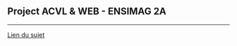 ## Project ACVL & WEB - ENSIMAG 2A
____________________________


[Lien du sujet](http://chamilo2.grenet.fr/inp/courses/ENSIMAG4MMCAWEB/document/Sujet_ISI_2016.pdf)